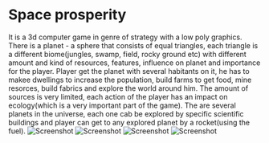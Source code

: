 # Space prosperity
It is a 3d computer game in genre of strategy with a low poly graphics. There is a planet - a sphere that consists of equal triangles, each triangle is a different biome(jungles, swamp, field, rocky ground etc) with different amount and kind of resources, features, influence on planet and importance for the player. Player get the planet with several habitants on it, he has to makee dwellings to increase the population, build farms to get food, mine resorces, build fabrics and explore the world around him. The amount of sources is very limited, each action of the player has an impact on ecology(which is a very important part of the game). The are several planets in the universe, each one cab be explored by specific scientific buildings and player can get to any explored planet by a rocket(using the fuel).
![Screenshot](https://user-images.githubusercontent.com/46322078/105633178-3264ab00-5e68-11eb-9845-23925ab5edf7.jpg)
![Screenshot](https://user-images.githubusercontent.com/46322078/105633182-3395d800-5e68-11eb-97c2-7c4cd5eb8375.jpg)
![Screenshot](https://user-images.githubusercontent.com/46322078/105633183-34c70500-5e68-11eb-9fd6-4854043b905e.jpg)
![Screenshot](https://user-images.githubusercontent.com/46322078/105633184-35f83200-5e68-11eb-8616-12978b2ac232.jpg)

